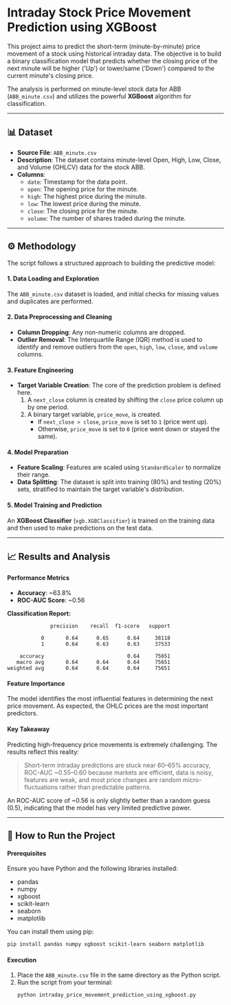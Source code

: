 # Intraday Stock Price Movement Prediction using XGBoost

This project aims to predict the short-term (minute-by-minute) price movement of a stock using historical intraday data. The objective is to build a binary classification model that predicts whether the closing price of the next minute will be higher ('Up') or lower/same ('Down') compared to the current minute's closing price.

The analysis is performed on minute-level stock data for ABB (`ABB_minute.csv`) and utilizes the powerful **XGBoost** algorithm for classification.

-----

## 📊 Dataset

  * **Source File**: `ABB_minute.csv`
  * **Description**: The dataset contains minute-level Open, High, Low, Close, and Volume (OHLCV) data for the stock ABB.
  * **Columns**:
      * `date`: Timestamp for the data point.
      * `open`: The opening price for the minute.
      * `high`: The highest price during the minute.
      * `low`: The lowest price during the minute.
      * `close`: The closing price for the minute.
      * `volume`: The number of shares traded during the minute.

-----

## ⚙️ Methodology

The script follows a structured approach to building the predictive model:

#### 1\. Data Loading and Exploration

The `ABB_minute.csv` dataset is loaded, and initial checks for missing values and duplicates are performed.

#### 2\. Data Preprocessing and Cleaning

  * **Column Dropping**: Any non-numeric columns are dropped.
  * **Outlier Removal**: The Interquartile Range (IQR) method is used to identify and remove outliers from the `open`, `high`, `low`, `close`, and `volume` columns.

#### 3\. Feature Engineering

  * **Target Variable Creation**: The core of the prediction problem is defined here.
    1.  A `next_close` column is created by shifting the `close` price column up by one period.
    2.  A binary target variable, `price_move`, is created.
          * If `next_close > close`, `price_move` is set to `1` (price went up).
          * Otherwise, `price_move` is set to `0` (price went down or stayed the same).

#### 4\. Model Preparation

  * **Feature Scaling**: Features are scaled using `StandardScaler` to normalize their range.
  * **Data Splitting**: The dataset is split into training (80%) and testing (20%) sets, stratified to maintain the target variable's distribution.

#### 5\. Model Training and Prediction

An **XGBoost Classifier** (`xgb.XGBClassifier`) is trained on the training data and then used to make predictions on the test data.

-----

## 📈 Results and Analysis

#### Performance Metrics

  * **Accuracy**: \~63.8%
  * **ROC-AUC Score**: \~0.56

**Classification Report:**

```
              precision    recall  f1-score   support

           0       0.64      0.65      0.64     38118
           1       0.64      0.63      0.63     37533

    accuracy                           0.64     75651
   macro avg       0.64      0.64      0.64     75651
weighted avg       0.64      0.64      0.64     75651
```

#### Feature Importance

The model identifies the most influential features in determining the next price movement. As expected, the OHLC prices are the most important predictors.

#### Key Takeaway

Predicting high-frequency price movements is extremely challenging. The results reflect this reality:

> Short-term intraday predictions are stuck near 60–65% accuracy, ROC-AUC \~0.55–0.60 because markets are efficient, data is noisy, features are weak, and most price changes are random micro-fluctuations rather than predictable patterns.

An ROC-AUC score of \~0.56 is only slightly better than a random guess (0.5), indicating that the model has very limited predictive power.

-----

## 🚀 How to Run the Project

#### Prerequisites

Ensure you have Python and the following libraries installed:

  * pandas
  * numpy
  * xgboost
  * scikit-learn
  * seaborn
  * matplotlib

You can install them using pip:

```bash
pip install pandas numpy xgboost scikit-learn seaborn matplotlib
```

#### Execution

1.  Place the `ABB_minute.csv` file in the same directory as the Python script.
2.  Run the script from your terminal:
    ```bash
    python intraday_price_movement_prediction_using_xgboost.py
    ```
